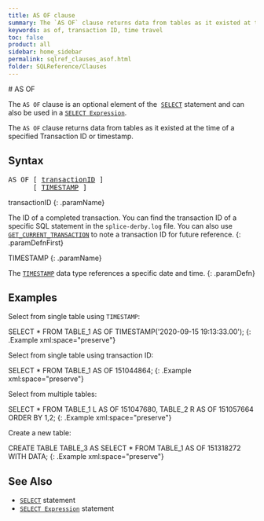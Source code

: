 ```yaml
---
title: AS OF clause
summary: The `AS OF` clause returns data from tables as it existed at the time of a specified Transaction ID or timestamp.
keywords: as of, transaction ID, time travel
toc: false
product: all
sidebar: home_sidebar
permalink: sqlref_clauses_asof.html
folder: SQLReference/Clauses
---
```

<section>
<div class="TopicContent" data-swiftype-index="true" markdown="1">
# AS OF

The `AS OF` clause is an optional element of the &nbsp;[`SELECT`](sqlref_statements_select.html) statement and can also be used in a [`SELECT Expression`](sqlref_expressions_select.html).

The `AS OF` clause returns data from tables as it existed at the time of a specified Transaction ID or timestamp.

## Syntax

<div class="fcnWrapperWide"><pre class="FcnSyntax">
AS OF [ <a href="sqlref_identifiers_types.html#txnId">transactionID</a> ]
      [ <a href="sqlref_datatypes_timestamp.html">TIMESTAMP</a> ]
</pre>
</div>

<div class="paramList" markdown="1">
transactionID
{: .paramName}

The ID of a completed transaction. You can find the transaction ID of a specific SQL statement in the <code>splice-derby.log</code> file. You can also use <a href="sqlref_sysprocs_getcurrenttransaction.html"><code>GET_CURRENT_TRANSACTION</code></a> to note a transaction ID for future reference.
{: .paramDefnFirst}

<div class="paramList" markdown="1">
TIMESTAMP
{: .paramName}

The <a href="sqlref_datatypes_timestamp.html"><code>TIMESTAMP</code></a> data type references a specific date and time.
{: .paramDefn}

</div>

## Examples

Select from single table using `TIMESTAMP`:

<div class="preWrapper" markdown="1">
  SELECT * FROM TABLE_1 AS OF TIMESTAMP('2020-09-15 19:13:33.00');
{: .Example xml:space="preserve"}

</div>

Select from single table using transaction ID:

<div class="preWrapper" markdown="1">
  SELECT * FROM TABLE_1 AS OF 151044864;
{: .Example xml:space="preserve"}

</div>


Select from multiple tables:

<div class="preWrapper" markdown="1">

  SELECT * FROM TABLE_1 L AS OF 151047680,
  TABLE_2 R AS OF 151057664
  ORDER BY 1,2;
{: .Example xml:space="preserve"}

</div>


Create a new table:

<div class="preWrapper" markdown="1">
  CREATE TABLE TABLE_3 AS
  SELECT * FROM TABLE_1 AS OF 151318272
  WITH DATA;
{: .Example xml:space="preserve"}

</div>

## See Also

* [`SELECT`](sqlref_statements_select.html) statement
* [`SELECT Expression`](sqlref_expressions_select.html) statement

</div>
</section>
